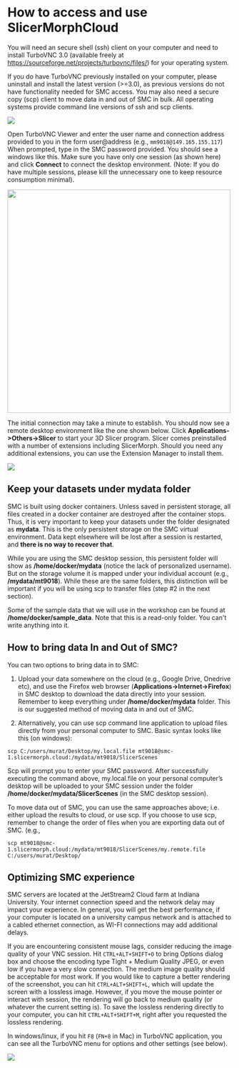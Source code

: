 # How to access and use SlicerMorphCloud

You will need an secure shell (ssh) client on your computer and need to install TurboVNC 3.0 (available freely at https://sourceforge.net/projects/turbovnc/files/) for your operating system. 

If you do have TurboVNC previously installed on your computer, please uninstall and install the latest version (>=3.0), as previous versions do not have functionality needed for SMC access. You may also need a secure copy (scp) client to move data in and out of SMC in bulk. All operating systems provide command line versions of ssh and scp clients. 

<img src="./tvnc1.png">

Open TurboVNC Viewer and enter the user name and connection address provided to you in the form user@address (e.g., `mm9018@149.165.155.117`)
When prompted, type in the SMC password provided. You should see a windows like this. Make sure you have only one session (as shown here) and click **Connect** to connect the desktop environment. (Note: If you do have multiple sessions, please kill the unnecessary one to keep resource consumption minimal). 

<img src="./correct_session.png" width=500>


The initial connection may take a minute to establish. You should now see a remote desktop environment like the one shown below. 
Click **Applications->Others->Slicer** to start your 3D Slicer program. Slicer comes preinstalled with a number of extensions including SlicerMorph. Should you need any additional extensions, you can use the Extension Manager to install them.

<img src="./tvnc3.png">

## Keep your datasets under mydata folder
SMC is built using docker containers. Unless saved in persistent storage, all files created in a docker container are destroyed after the container stops. Thus, it is very important to keep your datasets under the folder designated as **mydata**. This is the only persistent storage on the SMC virtual environment. Data kept elsewhere will be lost after a session is restarted, and **there is no way to recover that**. 

While you are using the SMC desktop session, this persistent folder will show as **/home/docker/mydata** (notice the lack of personalized username). But on the storage volume it is mapped under your individual account (e.g., **/mydata/mt9018**). While these are the same folders, this distinction will be important if you will be using scp to transfer files (step #2 in the next section).  

Some of the sample data that we will use in the workshop can be found at **/home/docker/sample_data**. Note that this is a read-only folder. You can't write anything into it.

## How to bring data In and Out of SMC?

You can two options to bring data in to SMC:
1. Upload your data somewhere on the cloud (e.g., Google Drive, Onedrive etc), and use the Firefox web browser (**Applications->Internet->Firefox**) in SMC desktop to download the data directly into your session. Remember to keep everything under **/home/docker/mydata** folder. This is our suggested method of moving data in and out of SMC.

2. Alternatively, you can use scp command line application to upload files directly from your personal computer to SMC. Basic syntax looks like this (on windows):

`scp C:/users/murat/Desktop/my.local.file mt9018@smc-1.slicermorph.cloud:/mydata/mt9018/SlicerScenes`

Scp will prompt you to enter your SMC password. After successfully executing the command above, my.local.file on your personal computer’s desktop will be uploaded to your SMC session under the folder **/home/docker/mydata/SlicerScenes** (in the SMC desktop session).

To move data out of SMC, you can use the same approaches above; i.e. either upload the results to cloud, or use scp. If you choose to use scp, remember to change the order of files when you are exporting data out of SMC. (e.g.,
  
`scp mt9018@smc-1.slicermorph.cloud:/mydata/mt9018/SlicerScenes/my.remote.file C:/users/murat/Desktop/`


## Optimizing SMC experience

SMC servers are located at the JetStream2 Cloud farm at Indiana University. Your internet connection speed and the network delay may impact your experience. In general, you will get the best performance, if your computer is located on a university campus network and is attached to a cabled ethernet connection, as WI-FI connections may add additional delays. 

If you are encountering consistent mouse lags, consider reducing the image quality of your VNC session. Hit `CTRL+ALT+SHIFT+O` to bring Options dialog box and choose the encoding type Tight + Medium Quality JPEG, or even low if you have a very slow connection. The medium image quality should be acceptable for most work. If you would like to capture a better rendering of the screenshot, you can hit `CTRL+ALT+SHIFT+L`, which will update the screen with a lossless image. However, if you move the mouse pointer or interact with session, the rendering will go back to medium quality (or whatever the current setting is). To save the lossless rendering directly to your computer, you can hit `CTRL+ALT+SHIFT+M`, right after you requested the lossless rendering.  

In windows/linux, if you hit `F8` (`FN+8` in Mac) in TurboVNC application, you can see all the TurboVNC menu for options and other settings  (see below). 

<img src="./tvnc2.png">
